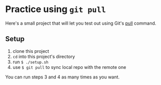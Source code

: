 # Practice using `git pull`

Here's a small project that will let you test out using Git's [pull](https://git-scm.com/docs/git-pull) command.

## Setup

1. clone this project
2. `cd` into this project's directory
3. run `$ ./setup.sh`
4. use `$ git pull` to sync local repo with the remote one

You can run steps 3 and 4 as many times as you want.
